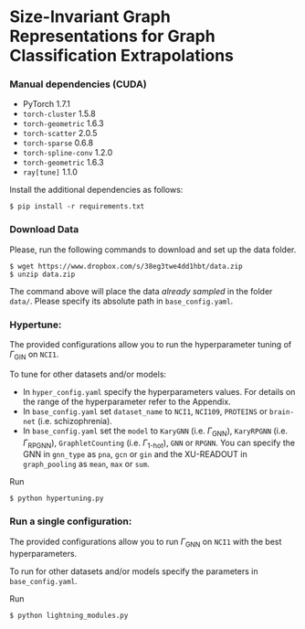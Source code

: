# Size-Invariant Graph Representations for Graph Classification Extrapolations

### Manual dependencies (CUDA)
- PyTorch 1.7.1
- `torch-cluster` 1.5.8
- `torch-geometric` 1.6.3
- `torch-scatter` 2.0.5
- `torch-sparse` 0.6.8
- `torch-spline-conv` 1.2.0
- `torch-geometric` 1.6.3
- `ray[tune]` 1.1.0

Install the additional dependencies
as follows:

```shell
$ pip install -r requirements.txt
```

### Download Data
Please, run the following commands to download and set up the data folder.

```shell
$ wget https://www.dropbox.com/s/38eg3twe4dd1hbt/data.zip
$ unzip data.zip
```

The command above will place the data _already sampled_ in the folder `data/`.
Please specify its absolute path in `base_config.yaml`.

### Hypertune:
The provided configurations allow you to run the hyperparameter tuning of $\Gamma_\text{GIN}$ on `NCI1`.

To tune for other datasets and/or models:
- In `hyper_config.yaml` specify the hyperparameters values. For details on the range of the hyperparameter refer to the Appendix.
- In `base_config.yaml` set `dataset_name` to `NCI1`, `NCI109`, `PROTEINS` or `brain-net` (i.e. schizophrenia).
- In `base_config.yaml` set the `model` to `KaryGNN` (i.e. $\Gamma_\text{GNN}$), `KaryRPGNN` (i.e. $\Gamma_\text{RPGNN}$), `GraphletCounting` (i.e. $\Gamma_\text{1-hot}$), `GNN` or `RPGNN`. You can specify the GNN in `gnn_type` as `pna`, `gcn` or `gin` and the XU-READOUT in `graph_pooling`
as `mean`, `max` or `sum`.

Run
```shell
$ python hypertuning.py
```


### Run a single configuration:
The provided configurations allow you to run $\Gamma_\text{GNN}$ on `NCI1` with the best hyperparameters.

To run for other datasets and/or models specify the parameters
in `base_config.yaml`.

Run
```shell
$ python lightning_modules.py
```